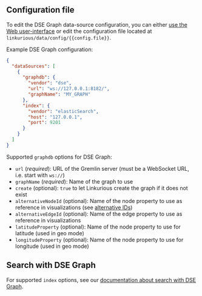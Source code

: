 ## Configuration file

To edit the DSE Graph data-source configuration, you can either [use the Web user-interface](/configure-sources/#using-the-web-user-interface)
or edit the configuration file located at `linkurious/data/config/{{config.file}}`.

Example DSE Graph configuration:
```json
{
  "dataSources": [
    {
      "graphdb": {
        "vendor": "dse",
        "url": "ws://127.0.0.1:8182/",
        "graphName": "MY_GRAPH"
      },
      "index": {
        "vendor": "elasticSearch",
        "host": "127.0.0.1",
        "port": 9201
      }
    }
  ]
}
```

Supported `graphdb` options for DSE Graph:

- `url` (*required*): URL of the Gremlin server (must be a WebSocket URL, i.e. start with `ws://`)
- `graphName` (*required*): Name of the graph to use
- `create` (optional): `true` to let Linkurious create the graph if it does not exist
- `alternativeNodeId` (optional): Name of the node property to use as reference in visualizations (see [alternative IDs](/alternative-ids))
- `alternativeEdgeId` (optional): Name of the edge property to use as reference in visualizations
- `latitudeProperty` (optional): Name of the node property to use for latitude (used in geo mode)
- `longitudeProperty` (optional): Name of the node property to use for longitude (used in geo mode)

## Search with DSE Graph

For supported `index` options, see our [documentation about search with DSE Graph](/search-dse).
